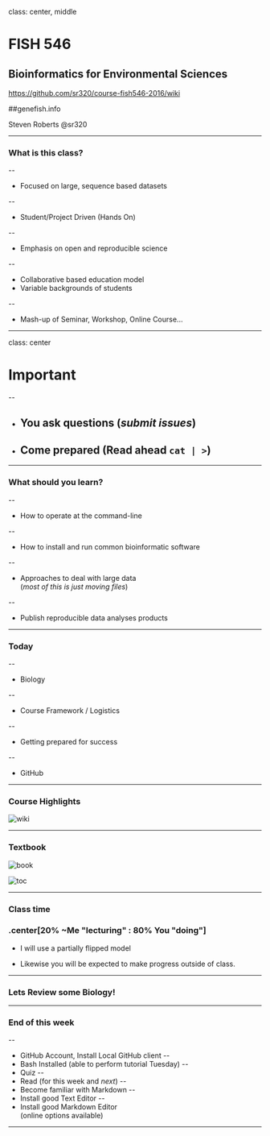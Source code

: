 class: center, middle

# FISH 546 
## Bioinformatics for Environmental Sciences

https://github.com/sr320/course-fish546-2016/wiki

##genefish.info

Steven Roberts
@sr320

---

### What is this class?
--

- Focused on large, sequence based datasets

--

- Student/Project Driven (Hands On)

--

- Emphasis on open and reproducible science


--

- Collaborative based education model
- Variable backgrounds of students


--

- Mash-up of Seminar, Workshop, Online Course...

---

class: center

# Important 

--

- ## You ask questions (_submit issues_)
- ## Come prepared (Read ahead `cat | >`)





---

### What should you learn?

--

- How to operate at the command-line

--

- How to install and run common bioinformatic software

--

- Approaches to deal with large data     
    (_most of this is just moving files_)

--

- Publish reproducible data analyses products




---

### Today

--

- Biology

--

- Course Framework / Logistics

--

- Getting prepared for success

--

- GitHub




---
### Course Highlights

![wiki](http://eagle.fish.washington.edu/cnidarian/skitch/Home_·_sr320_course-fish546-2016_Wiki_1D9C6972.png)


---

### Textbook

![book](http://eagle.fish.washington.edu/cnidarian/skitch/Bioinformatics_Data_Skills__Reproducible_and_Robust_Research_with_Open_Source_Tools__Vince_Buffalo__9781449367374__Amazon_com__Books_1D9C69E4.png)


![toc](http://eagle.fish.washington.edu/cnidarian/skitch/Bioinformatics_Data_Skills_pdf__page_7_of_538__1D9C6A89.png)


---

### Class time


### .center[20% ~Me "lecturing" : 80% You "doing"]


- I will use a partially flipped model

- Likewise you will be expected to make progress outside of class.



---



### Lets Review some Biology!





---

### End of this week

--
- GitHub Account, Install Local GitHub client
--
- Bash Installed (able to perform tutorial Tuesday)
-- 
- Quiz
--
- Read (for this week and _next_)
--
- Become familiar with Markdown
--
- Install good Text Editor
-- 
- Install good Markdown Editor     
(online options available)

---
